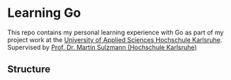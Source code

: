 # Learning Go
This repo contains my personal learning experience with Go as part of my project work at the [University of Applied Sciences Hochschule Karlsruhe](https://h-ka.de). Supervised by [Prof. Dr. Martin Sulzmann (Hochschule Karlsruhe)](https://www.h-ka.de/die-hochschule-karlsruhe/organisation-personen/personen-a-z/person/martin-sulzmann)

## Structure